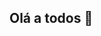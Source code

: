 ## Olá a todos 👋

<!--
**Bielmfp18/Bielmfp18** is a ✨ _special_ ✨ repository because its `README.md` (this file) appears on your GitHub profile.

Here are some ideas to get you started:

- 🔭 Eu estou a procura de um estágio de trabalho.
- 🌱 Estou aprendendo  C#, HTML, JavaScript e CSS no Senac de Itaquera.
- 👯 Estou buscando colaborar em uma multinacional.
- 🤔 Por enquanto estou resolvendo problemas de programação.
- 💬 Pergunte-me sobre C# e HTML ficarei feliz em responder.
- 📫 How to reach me: gabrielmartins180706@gmail.com
- 😄 Pronouns: he/him
- ⚡ Fun fact: Estudando igual um cachorro.
- ✅ Estou certo de que meus erros me darão ideias novas.

<div style="display: inline_block"><br>
  <img align="center" alt="Rafa-Js" height="30" width="40" src="https://raw.githubusercontent.com/devicons/devicon/master/icons/javascript/javascript-plain.svg">
  <img align="center" alt="Rafa-Ts" height="30" width="40" src="https://raw.githubusercontent.com/devicons/devicon/master/icons/typescript/typescript-plain.svg">
  <img align="center" alt="Rafa-React" height="30" width="40" src="https://raw.githubusercontent.com/devicons/devicon/master/icons/react/react-original.svg">
  <img align="center" alt="Rafa-HTML" height="30" width="40" src="https://raw.githubusercontent.com/devicons/devicon/master/icons/html5/html5-original.svg">
  <img align="center" alt="Rafa-CSS" height="30" width="40" src="https://raw.githubusercontent.com/devicons/devicon/master/icons/css3/css3-original.svg">
  <img align="center" alt="Rafa-Python" height="30" width="40" src="https://raw.githubusercontent.com/devicons/devicon/master/icons/python/python-original.svg">
  <img align="center" alt="Rafa-Csharp" height="30" width="40" src="https://raw.githubusercontent.com/devicons/devicon/master/icons/csharp/csharp-original.svg">
</div>
